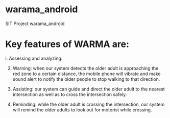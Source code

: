 
# warama_android
SIT Project warama_android

# Key features of WARMA are:
l.	Assessing and analyzing:

2.	Warning: when our system detects the older adult is approaching the red zone to a certain distance, the mobile phone will vibrate and make sound alert to notify the older people to stop walking to that direction.

3.	Assisting: our system can guide and direct the older adult to the nearest intersection as well as to cross the intersection safely.

4.	Reminding: while the older adult is crossing the intersection, our system will remind the older adults to look out for motorist while crossing.
